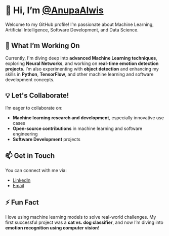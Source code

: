 # 👋 Hi, I’m [@AnupaAlwis](https://github.com/AnupaAlwis)

Welcome to my GitHub profile! I’m passionate about Machine Learning, Artificial Intelligence, Software Development, and Data Science.

## 🚀 What I’m Working On

Currently, I'm diving deep into **advanced Machine Learning techniques**, exploring **Neural Networks**, and working on **real-time emotion detection projects**. I’m also experimenting with **object detection** and enhancing my skills in **Python**, **TensorFlow**, and other machine learning and software development concepts.

## 💡 Let's Collaborate!

I’m eager to collaborate on:

- **Machine learning research and development**, especially innovative use cases
- **Open-source contributions** in machine learning and software engineering
- **Software Development** projects

## 📫 Get in Touch

You can connect with me via:

- [LinkedIn](https://www.linkedin.com/in/anupa-alwis-155984241/)
- [Email](mailto:isurajithalwis@gmail.com)

## ⚡ Fun Fact

I love using machine learning models to solve real-world challenges. My first successful project was a **cat vs. dog classifier**, and now I’m diving into **emotion recognition using computer vision**!

